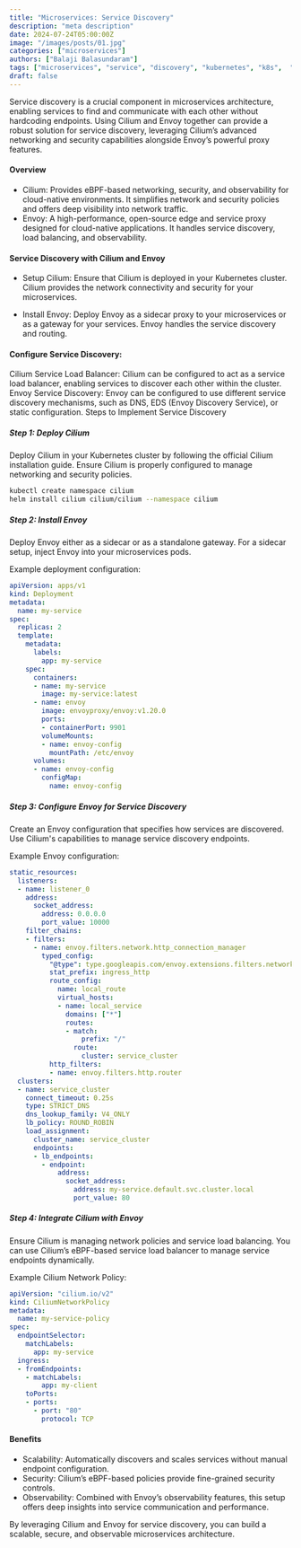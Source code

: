 ```yaml
---
title: "Microservices: Service Discovery"
description: "meta description"
date: 2024-07-24T05:00:00Z
image: "/images/posts/01.jpg"
categories: ["microservices"]
authors: ["Balaji Balasundaram"]
tags: ["microservices", "service", "discovery", "kubernetes", "k8s",  "k3s", ]
draft: false
---
```


Service discovery is a crucial component in microservices architecture, enabling services to find and communicate with each other without hardcoding endpoints. Using Cilium and Envoy together can provide a robust solution for service discovery, leveraging Cilium’s advanced networking and security capabilities alongside Envoy’s powerful proxy features.

#### Overview
- Cilium: Provides eBPF-based networking, security, and observability for cloud-native environments. It simplifies network and security policies and offers deep visibility into network traffic.
- Envoy: A high-performance, open-source edge and service proxy designed for cloud-native applications. It handles service discovery, load balancing, and observability.

#### Service Discovery with Cilium and Envoy
- Setup Cilium: Ensure that Cilium is deployed in your Kubernetes cluster. Cilium provides the network connectivity and security for your microservices.

- Install Envoy: Deploy Envoy as a sidecar proxy to your microservices or as a gateway for your services. Envoy handles the service discovery and routing.

#### Configure Service Discovery:

Cilium Service Load Balancer: Cilium can be configured to act as a service load balancer, enabling services to discover each other within the cluster.
Envoy Service Discovery: Envoy can be configured to use different service discovery mechanisms, such as DNS, EDS (Envoy Discovery Service), or static configuration.
Steps to Implement Service Discovery
##### Step 1: Deploy Cilium
Deploy Cilium in your Kubernetes cluster by following the official Cilium installation guide. Ensure Cilium is properly configured to manage networking and security policies.

```bash
kubectl create namespace cilium
helm install cilium cilium/cilium --namespace cilium
```
##### Step 2: Install Envoy
Deploy Envoy either as a sidecar or as a standalone gateway. For a sidecar setup, inject Envoy into your microservices pods.

Example deployment configuration:

```yaml
apiVersion: apps/v1
kind: Deployment
metadata:
  name: my-service
spec:
  replicas: 2
  template:
    metadata:
      labels:
        app: my-service
    spec:
      containers:
      - name: my-service
        image: my-service:latest
      - name: envoy
        image: envoyproxy/envoy:v1.20.0
        ports:
        - containerPort: 9901
        volumeMounts:
        - name: envoy-config
          mountPath: /etc/envoy
      volumes:
      - name: envoy-config
        configMap:
          name: envoy-config
```
##### Step 3: Configure Envoy for Service Discovery
Create an Envoy configuration that specifies how services are discovered. Use Cilium's capabilities to manage service discovery endpoints.

Example Envoy configuration:

```yaml
static_resources:
  listeners:
  - name: listener_0
    address:
      socket_address:
        address: 0.0.0.0
        port_value: 10000
    filter_chains:
    - filters:
      - name: envoy.filters.network.http_connection_manager
        typed_config:
          "@type": type.googleapis.com/envoy.extensions.filters.network.http_connection_manager.v3.HttpConnectionManager
          stat_prefix: ingress_http
          route_config:
            name: local_route
            virtual_hosts:
            - name: local_service
              domains: ["*"]
              routes:
              - match:
                  prefix: "/"
                route:
                  cluster: service_cluster
          http_filters:
          - name: envoy.filters.http.router
  clusters:
  - name: service_cluster
    connect_timeout: 0.25s
    type: STRICT_DNS
    dns_lookup_family: V4_ONLY
    lb_policy: ROUND_ROBIN
    load_assignment:
      cluster_name: service_cluster
      endpoints:
      - lb_endpoints:
        - endpoint:
            address:
              socket_address:
                address: my-service.default.svc.cluster.local
                port_value: 80
```
##### Step 4: Integrate Cilium with Envoy
Ensure Cilium is managing network policies and service load balancing. You can use Cilium’s eBPF-based service load balancer to manage service endpoints dynamically.

Example Cilium Network Policy:

```yaml
apiVersion: "cilium.io/v2"
kind: CiliumNetworkPolicy
metadata:
  name: my-service-policy
spec:
  endpointSelector:
    matchLabels:  
      app: my-service
  ingress:
  - fromEndpoints:
    - matchLabels:
        app: my-client
    toPorts:
    - ports:
      - port: "80"
        protocol: TCP
```
#### Benefits
- Scalability: Automatically discovers and scales services without manual endpoint configuration.
- Security: Cilium’s eBPF-based policies provide fine-grained security controls.
- Observability: Combined with Envoy’s observability features, this setup offers deep insights into service communication and performance.

By leveraging Cilium and Envoy for service discovery, you can build a scalable, secure, and observable microservices architecture.

